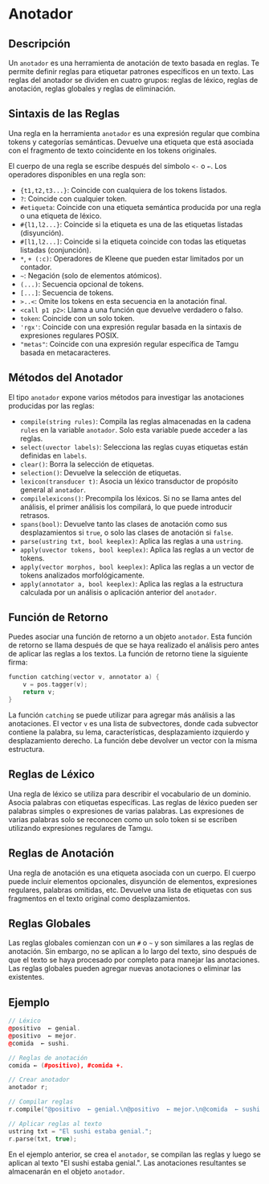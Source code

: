 # Anotador

## Descripción

Un `anotador` es una herramienta de anotación de texto basada en reglas. Te permite definir reglas para etiquetar patrones específicos en un texto. Las reglas del anotador se dividen en cuatro grupos: reglas de léxico, reglas de anotación, reglas globales y reglas de eliminación.

## Sintaxis de las Reglas

Una regla en la herramienta `anotador` es una expresión regular que combina tokens y categorías semánticas. Devuelve una etiqueta que está asociada con el fragmento de texto coincidente en los tokens originales.

El cuerpo de una regla se escribe después del símbolo `<-` o `←`. Los operadores disponibles en una regla son:

- `{t1,t2,t3...}`: Coincide con cualquiera de los tokens listados.
- `?`: Coincide con cualquier token.
- `#etiqueta`: Coincide con una etiqueta semántica producida por una regla o una etiqueta de léxico.
- `#{l1,l2...}`: Coincide si la etiqueta es una de las etiquetas listadas (disyunción).
- `#[l1,l2...]`: Coincide si la etiqueta coincide con todas las etiquetas listadas (conjunción).
- `*`, `+ (:c)`: Operadores de Kleene que pueden estar limitados por un contador.
- `~`: Negación (solo de elementos atómicos).
- `(...)`: Secuencia opcional de tokens.
- `[...]`: Secuencia de tokens.
- `>..<`: Omite los tokens en esta secuencia en la anotación final.
- `<call p1 p2>`: Llama a una función que devuelve verdadero o falso.
- `token`: Coincide con un solo token.
- `'rgx'`: Coincide con una expresión regular basada en la sintaxis de expresiones regulares POSIX.
- `"metas"`: Coincide con una expresión regular específica de Tamgu basada en metacaracteres.

## Métodos del Anotador

El tipo `anotador` expone varios métodos para investigar las anotaciones producidas por las reglas:

- `compile(string rules)`: Compila las reglas almacenadas en la cadena `rules` en la variable `anotador`. Solo esta variable puede acceder a las reglas.
- `select(uvector labels)`: Selecciona las reglas cuyas etiquetas están definidas en `labels`.
- `clear()`: Borra la selección de etiquetas.
- `selection()`: Devuelve la selección de etiquetas.
- `lexicon(transducer t)`: Asocia un léxico transductor de propósito general al `anotador`.
- `compilelexicons()`: Precompila los léxicos. Si no se llama antes del análisis, el primer análisis los compilará, lo que puede introducir retrasos.
- `spans(bool)`: Devuelve tanto las clases de anotación como sus desplazamientos si `true`, o solo las clases de anotación si `false`.
- `parse(ustring txt, bool keeplex)`: Aplica las reglas a una `ustring`.
- `apply(uvector tokens, bool keeplex)`: Aplica las reglas a un vector de tokens.
- `apply(vector morphos, bool keeplex)`: Aplica las reglas a un vector de tokens analizados morfológicamente.
- `apply(annotator a, bool keeplex)`: Aplica las reglas a la estructura calculada por un análisis o aplicación anterior del `anotador`.

## Función de Retorno

Puedes asociar una función de retorno a un objeto `anotador`. Esta función de retorno se llama después de que se haya realizado el análisis pero antes de aplicar las reglas a los textos. La función de retorno tiene la siguiente firma:

```cpp
function catching(vector v, annotator a) {
    v = pos.tagger(v);
    return v;
}
```

La función `catching` se puede utilizar para agregar más análisis a las anotaciones. El vector `v` es una lista de subvectores, donde cada subvector contiene la palabra, su lema, características, desplazamiento izquierdo y desplazamiento derecho. La función debe devolver un vector con la misma estructura.

## Reglas de Léxico

Una regla de léxico se utiliza para describir el vocabulario de un dominio. Asocia palabras con etiquetas específicas. Las reglas de léxico pueden ser palabras simples o expresiones de varias palabras. Las expresiones de varias palabras solo se reconocen como un solo token si se escriben utilizando expresiones regulares de Tamgu.

## Reglas de Anotación

Una regla de anotación es una etiqueta asociada con un cuerpo. El cuerpo puede incluir elementos opcionales, disyunción de elementos, expresiones regulares, palabras omitidas, etc. Devuelve una lista de etiquetas con sus fragmentos en el texto original como desplazamientos.

## Reglas Globales

Las reglas globales comienzan con un `#` o `~` y son similares a las reglas de anotación. Sin embargo, no se aplican a lo largo del texto, sino después de que el texto se haya procesado por completo para manejar las anotaciones. Las reglas globales pueden agregar nuevas anotaciones o eliminar las existentes.

## Ejemplo

```cpp
// Léxico
@positivo  ← genial.
@positivo  ← mejor.
@comida  ← sushi.

// Reglas de anotación
comida ← (#positivo), #comida +.

// Crear anotador
anotador r;

// Compilar reglas
r.compile("@positivo  ← genial.\n@positivo  ← mejor.\n@comida  ← sushi.\ncomida ← (#positivo), #comida +.");

// Aplicar reglas al texto
ustring txt = "El sushi estaba genial.";
r.parse(txt, true);
```

En el ejemplo anterior, se crea el `anotador`, se compilan las reglas y luego se aplican al texto "El sushi estaba genial.". Las anotaciones resultantes se almacenarán en el objeto `anotador`.